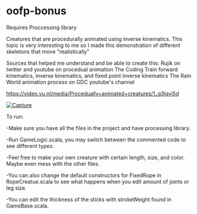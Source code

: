 # oofp-bonus
Requires Proccessing library
 
Creatures that are procedurally animated using inverse kinematics.
This topic is very interesting to me so I made this demonstration of different skeletons that move "realistically"

Sources that helped me understand and be able to create this:
Rujik on twitter and youtube on procedual animation
The Coding Train forward kinematics, inverse kinematics, and fixed point inverse kinematics
The Rain World animation process on GDC youtube's channel

https://video.vu.nl/media/Procedually+animated+creatures/1_g3lqvj5d

<a href="https://ibb.co/Hdpvj1n"><img src="https://i.ibb.co/BNKD9dq/Capture.png" alt="Capture" border="0"></a>

To run:

-Make sure you have all the files in the project and have processing library.

-Run GameLogic.scala, you may switch between the commented code to see different types.

-Feel free to make your own creature with certain length, size, and color. Maybe even mess with the other files.

-You can also change the default constructors for FixedRope in RopeCreatue.scala to see what happens when you edit amount of joints or leg size.

-You can edit the thickness of the sticks with strokeWeight found in GameBase.scala.
